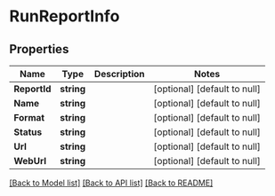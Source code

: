 # RunReportInfo

## Properties
Name | Type | Description | Notes
------------ | ------------- | ------------- | -------------
**ReportId** | **string** |  | [optional] [default to null]
**Name** | **string** |  | [optional] [default to null]
**Format** | **string** |  | [optional] [default to null]
**Status** | **string** |  | [optional] [default to null]
**Url** | **string** |  | [optional] [default to null]
**WebUrl** | **string** |  | [optional] [default to null]

[[Back to Model list]](../README.md#documentation-for-models) [[Back to API list]](../README.md#documentation-for-api-endpoints) [[Back to README]](../README.md)

